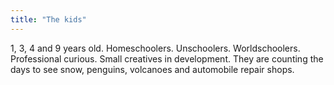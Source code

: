```yaml
---
title: "The kids"
---
```

1, 3, 4 and 9 years old. Homeschoolers. Unschoolers. Worldschoolers. Professional curious. Small creatives in development. They are counting the days to see snow, penguins, volcanoes and automobile repair shops.
